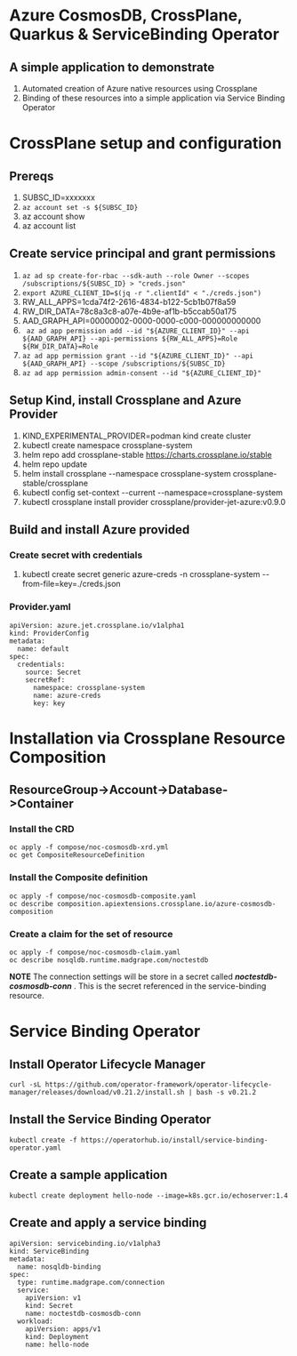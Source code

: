 # Azure CosmosDB, CrossPlane, Quarkus & ServiceBinding Operator

## A simple application to demonstrate
1. Automated creation of Azure native resources using Crossplane 
1. Binding of these resources into a simple application via Service Binding Operator


# CrossPlane setup and configuration
## Prereqs
1. SUBSC_ID=xxxxxxx
1. ```az account set -s ${SUBSC_ID}```
1. az account show
1. az account list

## Create service principal and grant permissions
1. ```az ad sp create-for-rbac --sdk-auth --role Owner --scopes /subscriptions/${SUBSC_ID} > "creds.json"```
1. ```export AZURE_CLIENT_ID=$(jq -r ".clientId" < "./creds.json")```
1. RW_ALL_APPS=1cda74f2-2616-4834-b122-5cb1b07f8a59
1. RW_DIR_DATA=78c8a3c8-a07e-4b9e-af1b-b5ccab50a175
1. AAD_GRAPH_API=00000002-0000-0000-c000-000000000000
1. ``` az ad app permission add --id "${AZURE_CLIENT_ID}" --api ${AAD_GRAPH_API} --api-permissions ${RW_ALL_APPS}=Role ${RW_DIR_DATA}=Role```
1. ```az ad app permission grant --id "${AZURE_CLIENT_ID}" --api ${AAD_GRAPH_API} --scope /subscriptions/${SUBSC_ID}``` 
1. ```az ad app permission admin-consent --id "${AZURE_CLIENT_ID}" ```


## Setup Kind, install Crossplane and Azure Provider 
1. KIND_EXPERIMENTAL_PROVIDER=podman kind create cluster
1. kubectl create namespace crossplane-system
1. helm repo add crossplane-stable https://charts.crossplane.io/stable
1. helm repo update
1. helm install crossplane --namespace crossplane-system crossplane-stable/crossplane
1. kubectl config set-context --current --namespace=crossplane-system
1. kubectl crossplane install provider crossplane/provider-jet-azure:v0.9.0

## Build and install Azure provided

### Create secret with credentials
1. kubectl create secret generic azure-creds -n crossplane-system --from-file=key=./creds.json

### Provider.yaml 
```
apiVersion: azure.jet.crossplane.io/v1alpha1
kind: ProviderConfig
metadata:
  name: default
spec:
  credentials:
    source: Secret
    secretRef:
      namespace: crossplane-system
      name: azure-creds
      key: key
```

# Installation via Crossplane Resource Composition

## **ResourceGroup->Account->Database->Container**

### Install the CRD
```
oc apply -f compose/noc-cosmosdb-xrd.yml
oc get CompositeResourceDefinition
```

### Install the Composite definition
```
oc apply -f compose/noc-cosmosdb-composite.yaml 
oc describe composition.apiextensions.crossplane.io/azure-cosmosdb-composition
```

### Create a claim for the set of resource
```
oc apply -f compose/noc-cosmosdb-claim.yaml
oc describe nosqldb.runtime.madgrape.com/noctestdb
```

**NOTE** The connection settings will be store in a secret called _**noctestdb-cosmosdb-conn**_ . 
This is the secret referenced in the service-binding resource.

# Service Binding Operator

## Install Operator Lifecycle Manager
```
curl -sL https://github.com/operator-framework/operator-lifecycle-manager/releases/download/v0.21.2/install.sh | bash -s v0.21.2
```

## Install the Service Binding Operator
```
kubectl create -f https://operatorhub.io/install/service-binding-operator.yaml
```

## Create a sample application
```
kubectl create deployment hello-node --image=k8s.gcr.io/echoserver:1.4
```

## Create and apply a service binding
```
apiVersion: servicebinding.io/v1alpha3
kind: ServiceBinding
metadata:
  name: nosqldb-binding
spec:
  type: runtime.madgrape.com/connection
  service:
    apiVersion: v1
    kind: Secret
    name: noctestdb-cosmosdb-conn
  workload:
    apiVersion: apps/v1
    kind: Deployment
    name: hello-node
```


